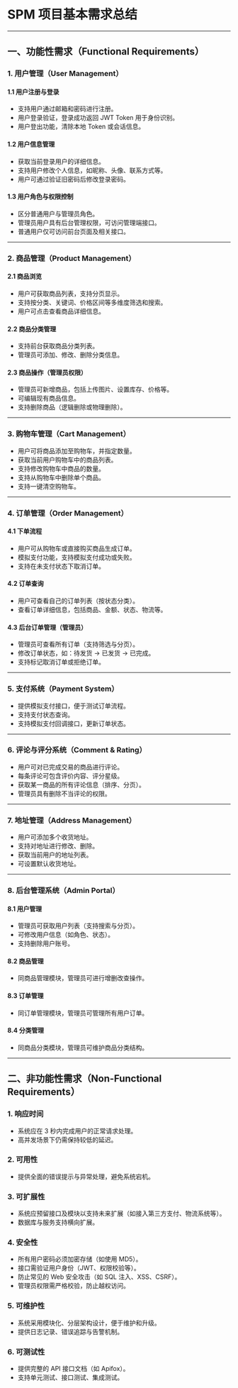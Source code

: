 # SPM 项目基本需求总结

---

##  一、功能性需求（Functional Requirements）

### 1. 用户管理（User Management）

#### 1.1 用户注册与登录
- 支持用户通过邮箱和密码进行注册。
- 用户登录验证，登录成功返回 JWT Token 用于身份识别。
- 用户登出功能，清除本地 Token 或会话信息。

#### 1.2 用户信息管理
- 获取当前登录用户的详细信息。
- 支持用户修改个人信息，如昵称、头像、联系方式等。
- 用户可通过验证旧密码后修改登录密码。

#### 1.3 用户角色与权限控制
- 区分普通用户与管理员角色。
- 管理员用户具有后台管理权限，可访问管理端接口。
- 普通用户仅可访问前台页面及相关接口。

---

### 2. 商品管理（Product Management）

#### 2.1 商品浏览
- 用户可获取商品列表，支持分页显示。
- 支持按分类、关键词、价格区间等多维度筛选和搜索。
- 用户可点击查看商品详细信息。

#### 2.2 商品分类管理
- 支持前台获取商品分类列表。
- 管理员可添加、修改、删除分类信息。

#### 2.3 商品操作（管理员权限）
- 管理员可新增商品，包括上传图片、设置库存、价格等。
- 可编辑现有商品信息。
- 支持删除商品（逻辑删除或物理删除）。

---

### 3. 购物车管理（Cart Management）
- 用户可将商品添加至购物车，并指定数量。
- 获取当前用户购物车中的商品列表。
- 支持修改购物车中商品的数量。
- 支持从购物车中删除单个商品。
- 支持一键清空购物车。

---

### 4. 订单管理（Order Management）

#### 4.1 下单流程
- 用户可从购物车或直接购买商品生成订单。
- 模拟支付功能，支持模拟支付成功或失败。
- 支持在未支付状态下取消订单。

#### 4.2 订单查询
- 用户可查看自己的订单列表（按状态分类）。
- 查看订单详细信息，包括商品、金额、状态、物流等。

#### 4.3 后台订单管理（管理员）
- 管理员可查看所有订单（支持筛选与分页）。
- 修改订单状态，如：待发货 → 已发货 → 已完成。
- 支持标记取消订单或拒绝订单。

---

### 5. 支付系统（Payment System）
- 提供模拟支付接口，便于测试订单流程。
- 支持支付状态查询。
- 支持模拟支付回调接口，更新订单状态。

---

### 6. 评论与评分系统（Comment & Rating）
- 用户可对已完成交易的商品进行评论。
- 每条评论可包含评价内容、评分星级。
- 获取某一商品的所有评论信息（排序、分页）。
- 管理员具有删除不当评论的权限。

---

### 7. 地址管理（Address Management）
- 用户可添加多个收货地址。
- 支持对地址进行修改、删除。
- 获取当前用户的地址列表。
- 可设置默认收货地址。

---

### 8. 后台管理系统（Admin Portal）

#### 8.1 用户管理
- 管理员可获取用户列表（支持搜索与分页）。
- 可修改用户信息（如角色、状态）。
- 支持删除用户账号。

#### 8.2 商品管理
- 同商品管理模块，管理员可进行增删改查操作。

#### 8.3 订单管理
- 同订单管理模块，管理员可管理所有用户订单。

#### 8.4 分类管理
- 同商品分类模块，管理员可维护商品分类结构。

---

## 二、非功能性需求（Non-Functional Requirements）

### 1. 响应时间
- 系统应在 3 秒内完成用户的正常请求处理。
- 高并发场景下仍需保持较低的延迟。

### 2. 可用性
- 提供全面的错误提示与异常处理，避免系统宕机。

### 3. 可扩展性
- 系统应预留接口及模块以支持未来扩展（如接入第三方支付、物流系统等）。
- 数据库与服务支持横向扩展。

### 4. 安全性
- 所有用户密码必须加密存储（如使用 MD5）。
- 接口需验证用户身份（JWT、权限校验等）。
- 防止常见的 Web 安全攻击（如 SQL 注入、XSS、CSRF）。
- 管理员权限需严格校验，防止越权访问。

### 5. 可维护性
- 系统采用模块化、分层架构设计，便于维护和升级。
- 提供日志记录、错误追踪与告警机制。

### 6. 可测试性
- 提供完整的 API 接口文档（如 Apifox）。
- 支持单元测试、接口测试、集成测试。
